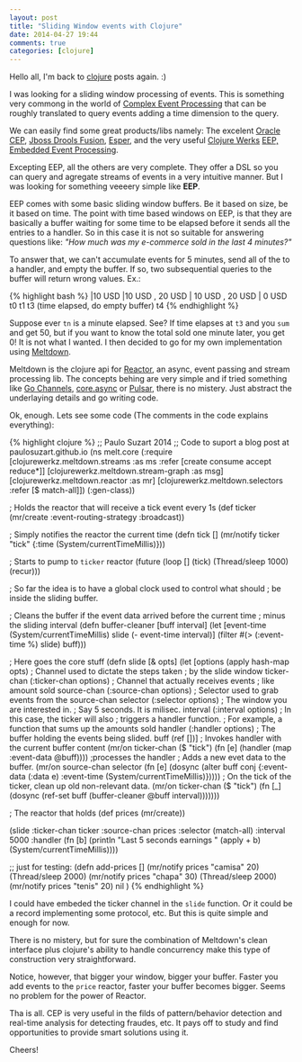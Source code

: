 ```yaml
---
layout: post
title: "Sliding Window events with Clojure"
date: 2014-04-27 19:44
comments: true
categories: [clojure]
---
```


Hello all, I'm back to [clojure](http://clojuredocs.org) posts again. :) 

I was looking for a sliding window processing of events. This is something very commong in the world of [Complex Event Processing](http://en.wikipedia.org/wiki/Complex_event_processing) that can be roughly translated to query events adding a time dimension to the query.

We can easily find some great products/libs namely: The excelent [Oracle CEP](http://www.oracle.com/technetwork/middleware/complex-event-processing/overview/complex-event-processing-088095.html), [Jboss Drools Fusion](http://drools.jboss.org/drools-fusion.html), [Esper](http://esper.codehaus.org/), and the very useful [Clojure Werks](http://clojurewerkz.org/) [EEP, Embedded Event Processing](https://github.com/clojurewerkz/eep).

Excepting EEP, all the others are very complete. They offer a DSL so you can query and agregate streams of events in a very intuitive manner. But I was looking for something veeeery simple like **EEP**.

EEP comes with some basic sliding window buffers. Be it based on size, be it based on time. The point with time based windows on EEP, is that they are basically a buffer waiting for some time to be elapsed before it sends all the entries to a handler. So in this case it is not so suitable for answering questions like: *"How much was my e-commerce sold in the last 4 minutes?"*

To answer that, we can't accumulate events for 5 minutes, send all of the to a handler, and empty the buffer. If so, two subsequential queries to the buffer will return wrong values. Ex.:

{% highlight bash %}
|10 USD |10 USD , 20 USD | 10 USD , 20 USD                   | 0 USD
t0       t1               t3 (time elapsed, do empty buffer)  t4
{% endhighlight %}

Suppose ever `tn` is a minute elapsed. See? If time elapses at `t3` and you `sum` and get 50, but if you want to know the  total sold one minute later, you get 0! It is not what I wanted. I then decided to go for my own implementation using [Meltdown](https://github.com/clojurewerkz/meltdown).

Meltdown is the clojure api for [Reactor](https://github.com/reactor/reactor), an async, event passing and stream processing lib. The concepts behing are very simple and if tried something like [Go Channels](http://golang.org/doc/effective_go.html#channels), [core.async](http://clojure.github.io/core.async/) or [Pulsar](http://docs.paralleluniverse.co/pulsar/), there is no mistery. Just abstract the underlaying details and go writing code.

Ok, enough. Lets see some code (The comments in the code explains everything):

{% highlight clojure %}
;; Paulo Suzart 2014
;; Code to suport a blog post at paulosuzart.github.io
(ns melt.core
  (:require [clojurewerkz.meltdown.streams :as ms :refer [create consume accept reduce*]]
            [clojurewerkz.meltdown.stream-graph :as msg]
            [clojurewerkz.meltdown.reactor :as mr]
            [clojurewerkz.meltdown.selectors :refer [$ match-all]])
  (:gen-class))

; Holds the reactor that will receive a tick event every 1s
(def ticker (mr/create :event-routing-strategy :broadcast))

; Simply notifies the reactor the current time
(defn tick []
  (mr/notify ticker "tick" {:time (System/currentTimeMillis)}))

; Starts to pump to `ticker` reactor
(future
  (loop []
    (tick)
    (Thread/sleep 1000)
    (recur)))

; So far the idea is to have a global clock used to control what should
; be inside the sliding buffer.

; Cleans the buffer if the event data arrived before the current time 
; minus the sliding interval
(defn buffer-cleaner [buff interval]
  (let [event-time (System/currentTimeMillis)
        slide (- event-time interval)]
     (filter #(> (:event-time %) slide) buff)))

; Here goes the core stuff
(defn slide [& opts]
  (let [options (apply hash-map opts)
      ; Channel used to dictate the steps taken
      ; by the slide window 
        ticker-chan (:ticker-chan options) 
      ; Channel that actually receives events 
      ; like amount sold
        source-chan (:source-chan options)
      ; Selector used to grab events from the source-chan
        selector (:selector options)
      ; The window you are interested in. 
      ; Say 5 seconds. It is milisec.
        interval (:interval options)
      ; In this case, the ticker will also 
      ; triggers a handler function. 
      ; For example, a function that sums up the amounts sold
        handler (:handler options)
      ; The buffer holding the events being slided.
        buff (ref [])]
    ; Invokes handler with the current buffer content
    (mr/on ticker-chan ($ "tick") 
      (fn [e] 
        (handler (map :event-data @buff)))) ;processes the handler
    ; Adds a new evet data to the buffer. 
    (mr/on source-chan selector 
      (fn [e] 
        (dosync 
          (alter buff conj {:event-data (:data e) 
                            :event-time (System/currentTimeMillis)}))))
    ; On the tick of the ticker, clean up old non-relevant data.
    (mr/on ticker-chan ($ "tick")
      (fn [_] (dosync 
                (ref-set buff (buffer-cleaner @buff interval))))))) 

; The reactor that holds 
(def prices (mr/create))

(slide :ticker-chan ticker 
       :source-chan prices
       :selector (match-all)
       :interval 5000
       :handler (fn [b] (println "Last 5 seconds earnings " 
                  (apply + b) (System/currentTimeMillis))))

;; just for testing:
(defn add-prices []
  (mr/notify prices "camisa" 20)
  (Thread/sleep 2000)
  (mr/notify prices "chapa" 30)
  (Thread/sleep 2000)
  (mr/notify prices "tenis" 20)
  nil
)
{% endhighlight %}

I could have embeded the ticker channel in the `slide` function. Or it could be a record implementing some protocol, etc. But this is quite simple and enough for now.

There is no mistery, but for sure the combination of Meltdown's clean interface plus clojure's ability to handle concurrency make this type of construction very straightforward.

Notice, however, that bigger your window, bigger your buffer. Faster you add events to the `price` reactor, faster your buffer becomes bigger. Seems no problem for the power of Reactor.

Tha is all. CEP is very useful in the filds of pattern/behavior detection and real-time analysis for detecting fraudes, etc. It pays off to study and find opportunities to provide smart solutions using it.


Cheers!	



